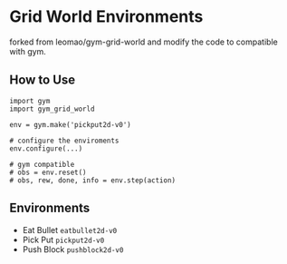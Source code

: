 Grid World Environments
===

forked from leomao/gym-grid-world and modify the code to compatible with gym.

## How to Use

```
import gym
import gym_grid_world

env = gym.make('pickput2d-v0')

# configure the enviroments
env.configure(...)

# gym compatible
# obs = env.reset()
# obs, rew, done, info = env.step(action)
```

## Environments

- Eat Bullet `eatbullet2d-v0`
- Pick Put `pickput2d-v0`
- Push Block `pushblock2d-v0`
